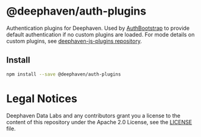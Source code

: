 # @deephaven/auth-plugins

Authentication plugins for Deephaven. Used by [AuthBootstrap](../app-utils/src/components/AuthBootstrap.tsx) to provide default authentication if no custom plugins are loaded. For mode details on custom plugins, see [deephaven-js-plugins repository](https://github.com/deephaven/deephaven-js-plugins).

## Install

```bash
npm install --save @deephaven/auth-plugins
```

# Legal Notices

Deephaven Data Labs and any contributors grant you a license to the content of this repository under the Apache 2.0 License, see the [LICENSE](../../LICENSE) file.
